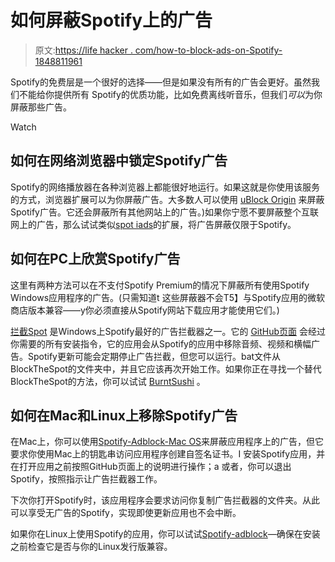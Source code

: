 # 如何屏蔽Spotify上的广告

> 原文:[https://life hacker . com/how-to-block-ads-on-Spotify-1848811961](https://lifehacker.com/how-to-block-ads-on-spotify-1848811961)

Spotify的免费层是一个很好的选择——但是如果没有所有的广告会更好。虽然我们不能给你提供所有 Spotify的优质功能，比如免费离线听音乐，但我们*可以*为你屏蔽那些广告。

Watch

## 如何在网络浏览器中锁定Spotify广告

Spotify的网络播放器在各种浏览器上都能很好地运行。如果这就是你使用该服务的方式，浏览器扩展可以为你屏蔽广告。大多数人可以使用 [uBlock Origin](https://ublockorigin.com) 来屏蔽Spotify广告。它还会屏蔽所有其他网站上的广告。)如果你宁愿不要屏蔽整个互联网上的广告，那么试试类似[spot iads](https://chrome.google.com/webstore/detail/spotiads/mghhlojofjipigjobacbjdngmjafdeim?hl=en-US)的扩展，将广告屏蔽仅限于Spotify。

## 如何在PC上欣赏Spotify广告

这里有两种方法可以在不支付Spotify Premium的情况下屏蔽所有使用Spotify Windows应用程序的广告。(只需知道t 这些屏蔽器不会T5】与Spotify应用的微软商店版本兼容——y你必须直接从Spotify网站下载应用才能使用它们。)

[拦截Spot](https://github.com/mrpond/BlockTheSpot) 是Windows上Spotify最好的广告拦截器之一。它的 [GitHub页面](https://github.com/mrpond/BlockTheSpot) 会经过你需要的所有安装指令，它的应用会从Spotify的应用中移除音频、视频和横幅广告。Spotify更新可能会定期停止广告拦截，但您可以运行。bat文件从BlockTheSpot的文件夹中，并且它应该再次开始工作。如果你正在寻找一个替代BlockTheSpot的方法，你可以试试 [BurntSushi](https://github.com/OpenByteDev/BurntSushi) 。

## 如何在Mac和Linux上移除Spotify广告

在Mac上，你可以使用[Spotify-Adblock-Mac OS](https://github.com/RDE3/Mac_Spotify_Adblock)来屏蔽应用程序上的广告，但它要求你使用Mac上的钥匙串访问应用程序创建自签名证书。I 安装Spotify应用，并在打开应用之前按照GitHub页面上的说明进行操作；a 或者，你可以退出Spotify，按照指示让广告拦截器工作。

下次你打开Spotify时，该应用程序会要求访问你复制广告拦截器的文件夹。从此可以享受无广告的Spotify，实现即使更新应用也不会中断。

如果你在Linux上使用Spotify的应用，你可以试试[Spotify-adblock](https://github.com/abba23/spotify-adblock)—确保在安装之前检查它是否与你的Linux发行版兼容。